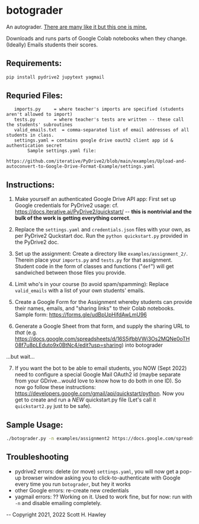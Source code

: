 # botograder
An autograder. [There are many like it but this one is mine.](https://youtu.be/Hgd2F2QNfEE?t=12)


Downloads and runs parts of Google Colab notebooks when they change. (Ideally) Emails students their scores. 

## Requirements:
```bash
pip install pydrive2 jupytext yagmail
```

## Requried Files: 
```
   imports.py     = where teacher's imports are specified (students aren't allowed to import)
   tests.py       = where teacher's tests are written -- these call the students' subroutines
   valid_emails.txt  = comma-separated list of email addresses of all students in class. 
   settings.yaml = contains google drive oauth2 client app id & authentication secret
        Sample settings.yaml file: 
        https://github.com/iterative/PyDrive2/blob/main/examples/Upload-and-autoconvert-to-Google-Drive-Format-Example/settings.yaml
```

## Instructions:
1. Make yourself an authenticated Google Drive API app: First set up Google credentials for PyDrive2 usage: cf. https://docs.iterative.ai/PyDrive2/quickstart/ -- **this is nontrivial and the bulk of the work is getting everything correct**. 

2. Replace the `settings.yaml` and `credentials.json` files with your own, as per PyDrive2 Quckstart doc.   Run the `python quickstart.py` provided in the PyDrive2 doc. 

3. Set up the assignment: Create a directory like `examples/assignment_2/`. Therein place your `imports.py` and `tests.py` for that assignment. Student code in the form of classes and functions ("`def`") will get sandwiched between those files you provide. 

4. Limit who's in your course (to avoid spam/spamming): Replace `valid_emails` with a list of your own students' emails.

5. Create a Google Form for the Assignment whereby students can provide their names, emails, and "sharing links" to their Colab notebooks.   Sample form: https://forms.gle/udBpUpHifdAwLmU96


6. Generate a Google Sheet from that form, and supply the sharing URL to *that* (e.g. https://docs.google.com/spreadsheets/d/16S5jfbbVWj3Os2MQNe0oTH08f7u8pLEduto9x0BtNc4/edit?usp=sharing) into botograder

...but wait...

7. If you want the bot to be able to email students, you NOW (Sept 2022) need to configure a special Google Mail OAuth2 id (maybe separate from your GDrive...would love to know how to do both in one ID). So now go follow these instructions: https://developers.google.com/gmail/api/quickstart/python. Now you get to create and run a *NEW* quickstart.py file (Let's call it `quickstart2.py` just to be safe).


## Sample Usage:

```bash
./botograder.py -n examples/assignment2 https://docs.google.com/spreadsheets/d/16S5jfbbVWj3Os2MQNe0oTH08f7u8pLEduto9x0BtNc4/edit?usp=sharing
```

## Troubleshooting

* pydrive2 errors: delete (or move) `settings.yaml`, you will now get a pop-up browser window asking you to click-to-authenticate with Google every time you run `botograder`, but hey it works
* other Google errors: re-create new credentials
* yagmail errors: ?? Working on it. Used to work fine, but for now: run with `-n` and disable emailing completely. 

-- 
Copyright 2021, 2022 Scott H. Hawley 
